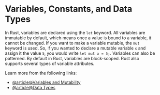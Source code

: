 # Variables, Constants, and Data Types

In Rust, variables are declared using the `let` keyword. All variables are immutable by default, which means once a value is bound to a variable, it cannot be changed. If you want to make a variable mutable, the `mut` keyword is used. So, if you wanted to declare a mutable variable `x` and assign it the value `5`, you would write `let mut x = 5;`. Variables can also be patterned. By default in Rust, variables are block-scoped. Rust also supports several types of variable attributes.

Learn more from the following links:

- [@article@Variables and Mutability](https://rust-book.cs.brown.edu/ch03-01-variables-and-mutability.html)
- [@article@Data Types](https://rust-book.cs.brown.edu/ch03-02-data-types.html)
